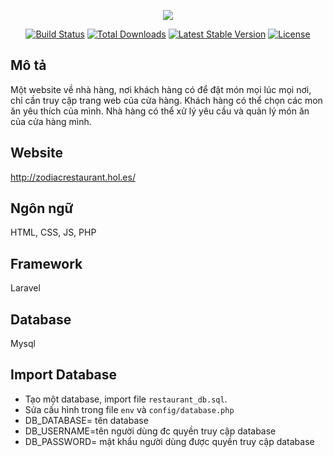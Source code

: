 <p align="center"><img src="https://laravel.com/assets/img/components/logo-laravel.svg"></p>

<p align="center">
<a href="https://travis-ci.org/laravel/framework"><img src="https://travis-ci.org/laravel/framework.svg" alt="Build Status"></a>
<a href="https://packagist.org/packages/laravel/framework"><img src="https://poser.pugx.org/laravel/framework/d/total.svg" alt="Total Downloads"></a>
<a href="https://packagist.org/packages/laravel/framework"><img src="https://poser.pugx.org/laravel/framework/v/stable.svg" alt="Latest Stable Version"></a>
<a href="https://packagist.org/packages/laravel/framework"><img src="https://poser.pugx.org/laravel/framework/license.svg" alt="License"></a>
</p>

## Mô tả
  Một website về nhà hàng, nơi khách hàng có để đặt món mọi lúc mọi nơi, chỉ cần truy cập trang web của cửa hàng.
  Khách hàng có thể chọn các mon ăn yêu thích của mình.
  Nhà hàng có thể xử lý yêu cầu và quản lý món ăn của cửa hàng mình.

## Website
http://zodiacrestaurant.hol.es/

## Ngôn ngữ
  HTML, CSS, JS, PHP

## Framework
  Laravel

## Database
  Mysql


## Import Database
- Tạo một database, import file ```restaurant_db.sql```.
- Sửa cấu hình trong file ```env``` và ```config/database.php``` 
    <li>DB_DATABASE= tên database</li>
    <li>DB_USERNAME=tên người dùng đc quyền truy cập database</li>
    <li>DB_PASSWORD= mật khẩu người dùng được quyền truy cập database</li>
